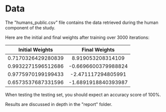# Data

The "humans_public.csv" file contains the data retrieved during the human component of the study. 

Here are the initial and final weights after training over 3000 iterations:

| Initial Weights       | Final Weights          |
| ------------- |:-------------:|
|0.7170326429280839     | 8.919053208314109 |
| 0.9932271596512686      | -0.6696600379988824      |
| 0.9775970199199433 | -2.471117294805991     |
| 0.6573537687331596 | -1.6891918840393987 |

When testing the testing set, you should expect an accuracy score of 100%.

Results are discussed in depth in the "report" folder.

